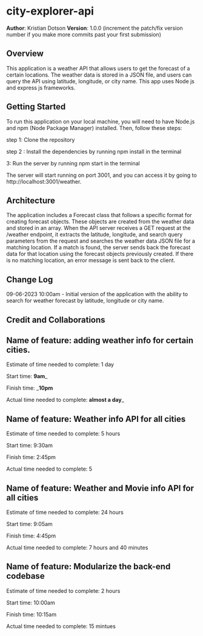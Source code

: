# city-explorer-api

**Author**: Kristian Dotson
**Version**: 1.0.0 (increment the patch/fix version number if you make more commits past your first submission)

## Overview

This application is a weather API that allows users to get the forecast of a certain locations. The weather data is stored in a JSON file, and users can query the API using latitude, longitude, or city name. This app uses Node js and express js frameworks.



## Getting Started

To run this application on your local machine, you will need to have Node.js and npm (Node Package Manager) installed. Then, follow these steps:

step 1: Clone the repository

step 2 : Install the dependencies by running npm install in the terminal

3: Run the server by running npm start in the terminal

The server will start running on port 3001, and you can access it by going to http://localhost:3001/weather.

## Architecture

The application includes a Forecast class that follows a specific format for creating forecast objects. These objects are created from the weather data and stored in an array. When the API server receives a GET request at the /weather endpoint, it extracts the latitude, longitude, and search query parameters from the request and searches the weather data JSON file for a matching location. If a match is found, the server sends back the forecast data for that location using the forecast objects previously created. If there is no matching location, an error message is sent back to the client.

## Change Log

09-06-2023 10:00am - Initial version of the application with the ability to search for weather forecast by latitude, longitude or city name.


## Credit and Collaborations
<!-- Give credit (and a link) to other people or resources that helped you build this application. -->



## Name of feature: adding weather info for certain cities. 

Estimate of time needed to complete: 1 day

Start time: __9am___

Finish time: ___10pm__

Actual time needed to complete: __almost a day___


## Name of feature: Weather info API for all cities

Estimate of time needed to complete: 5 hours

Start time: 9:30am

Finish time: 2:45pm

Actual time needed to complete: 5

## Name of feature: Weather and Movie info API for all cities

Estimate of time needed to complete: 24 hours

Start time: 9:05am

Finish time: 4:45pm

Actual time needed to complete: 7 hours and 40 minutes

## Name of feature: Modularize the back-end codebase

Estimate of time needed to complete: 2 hours

Start time: 10:00am

Finish time: 10:15am

Actual time needed to complete: 15 mintues






